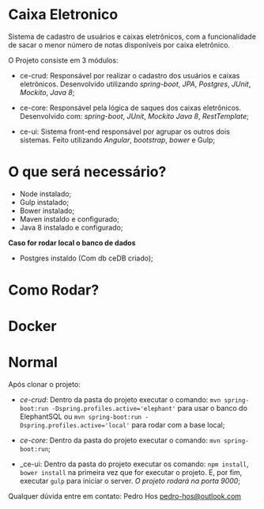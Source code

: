 Caixa Eletronico
===

Sistema de cadastro de usuários e caixas eletrônicos, com a funcionalidade de sacar o menor número de notas disponíveis por caixa eletrônico.

O Projeto consiste em 3 módulos:

* ce-crud: Responsável por realizar o cadastro dos usuários e caixas eletrônicos. Desenvolvido utilizando *spring-boot*, *JPA*, *Postgres*, *JUnit*, *Mockito*, *Java 8*;

* ce-core: Responsável pela lógica de saques dos caixas eletrônicos. Desenvolvido com: *spring-boot*, *JUnit*, *Mockito* *Java 8*, *RestTemplate*;

* ce-ui: Sistema front-end responsável por agrupar os outros dois sistemas. Feito utilizando *Angular*, *bootstrap*, *bower* e Gulp;

O que será necessário?
===

* Node instalado;
* Gulp instalado;
* Bower instalado;
* Maven instaldo e configurado;
* Java 8 instalado e configurado;

**Caso for rodar local o banco de dados**

* Postgres instaldo (Com db ceDB criado);

Como Rodar?
===

Docker
===

Normal
===

Após clonar o projeto:

* _ce-crud_: Dentro da pasta do projeto executar o comando: `mvn spring-boot:run -Dspring.profiles.active='elephant'` para usar o banco do ElephantSQL ou `mvn spring-boot:run -Dspring.profiles.active='local'` para rodar com a base local;

* _ce-core_: Dentro da pasta do projeto executar o comando: `mvn spring-boot:run`;

* _ce-ui: Dentro da pasta do projeto executar os comando: `npm install`, `bower install` na primeira vez que for executar o projeto. E, por fim, executar `gulp` para iniciar o server. *O projeto rodará na porta 9000*;

Qualquer dúvida entre em contato: Pedro Hos <pedro-hos@outlook.com>
